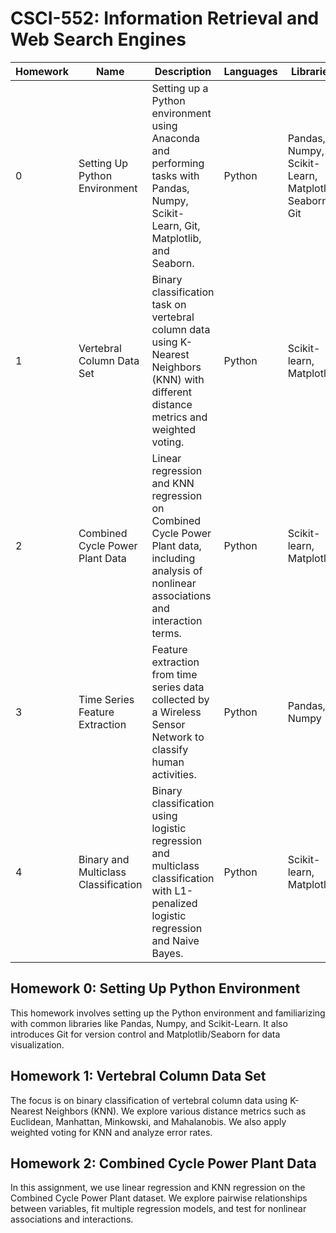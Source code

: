 # CSCI-552: Information Retrieval and Web Search Engines

| Homework  | Name                            | Description                                                                                                                                  | Languages  | Libraries                    |
|-----------|---------------------------------|----------------------------------------------------------------------------------------------------------------------------------------------|------------|------------------------------|
| 0         | Setting Up Python Environment    | Setting up a Python environment using Anaconda and performing tasks with Pandas, Numpy, Scikit-Learn, Git, Matplotlib, and Seaborn.           | Python     | Pandas, Numpy, Scikit-Learn, Matplotlib, Seaborn, Git            |
| 1         | Vertebral Column Data Set        | Binary classification task on vertebral column data using K-Nearest Neighbors (KNN) with different distance metrics and weighted voting.      | Python     | Scikit-learn, Matplotlib      |
| 2         | Combined Cycle Power Plant Data  | Linear regression and KNN regression on Combined Cycle Power Plant data, including analysis of nonlinear associations and interaction terms.   | Python     | Scikit-learn, Matplotlib      |
| 3        | Time Series Feature Extraction  | Feature extraction from time series data collected by a Wireless Sensor Network to classify human activities.   | Python    | Pandas, Numpy                  |
| 4        | Binary and Multiclass Classification | Binary classification using logistic regression and multiclass classification with L1-penalized logistic regression and Naive Bayes. | Python    | Scikit-learn, Matplotlib       |

## Homework 0: Setting Up Python Environment

This homework involves setting up the Python environment and familiarizing with common libraries like Pandas, Numpy, and Scikit-Learn. It also introduces Git for version control and Matplotlib/Seaborn for data visualization.

## Homework 1: Vertebral Column Data Set

The focus is on binary classification of vertebral column data using K-Nearest Neighbors (KNN). We explore various distance metrics such as Euclidean, Manhattan, Minkowski, and Mahalanobis. We also apply weighted voting for KNN and analyze error rates.

## Homework 2: Combined Cycle Power Plant Data

In this assignment, we use linear regression and KNN regression on the Combined Cycle Power Plant dataset. We explore pairwise relationships between variables, fit multiple regression models, and test for nonlinear associations and interactions.
